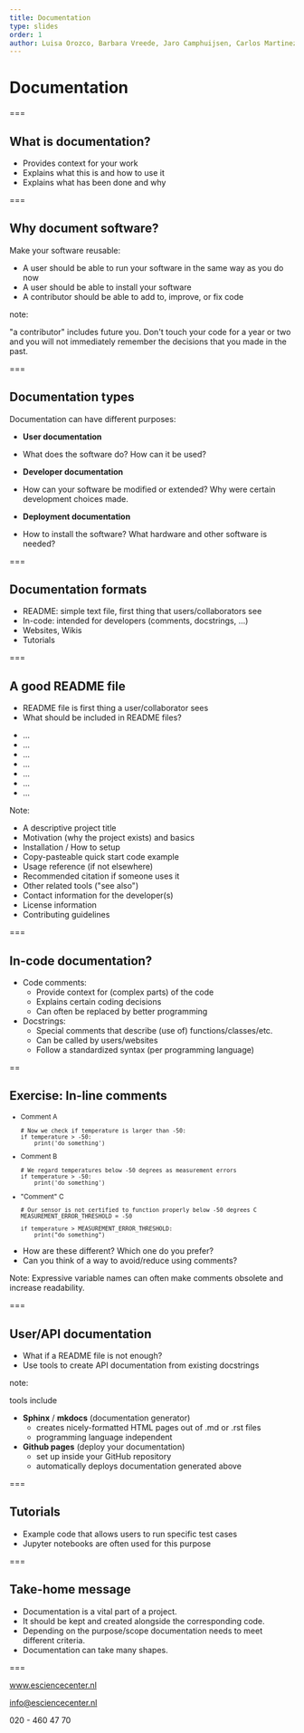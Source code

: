 ```yaml
---
title: Documentation
type: slides
order: 1
author: Luisa Orozco, Barbara Vreede, Jaro Camphuijsen, Carlos Martinez, Max Paulus, Robin Richardson
---
```


<!-- .slide: data-state="title" -->

# Documentation

===

<!-- .slide: data-state="standard" -->

## What is documentation?

- Provides context for your work
- Explains what this is and how to use it
- Explains what has been done and why


===

<!-- .slide: data-state="standard" -->

## Why document software?

Make your software reusable:

- A user should be able to run your software in the same way as you do now 
- A user should be able to install your software
- A contributor should be able to add to, improve, or fix code

note:

"a contributor" includes future you. Don't touch your code for a year or two and you will not immediately remember the decisions that you made in the past.

===

<!-- .slide: data-state="standard" -->

## Documentation types

Documentation can have different purposes:

- **User documentation**
<!-- .element: class="fragment" data-fragment-index="1" -->
  - What does the software do? How can it be used?
<!-- .element: class="fragment" data-fragment-index="1" -->
- **Developer documentation**
<!-- .element: class="fragment" data-fragment-index="2" -->
  - How can your software be modified or extended? Why were certain development choices made.
<!-- .element: class="fragment" data-fragment-index="2" -->
- **Deployment documentation**
<!-- .element: class="fragment" data-fragment-index="3" -->
  - How to install the software? What hardware and other software is needed?
<!-- .element: class="fragment" data-fragment-index="3" -->

===

<!-- .slide: data-state="standard" -->

## Documentation formats

<!-- add visual with documentation format with increasing complexity -->

- README: simple text file, first thing that users/collaborators see
- In-code: intended for developers (comments, docstrings, ...)
- Websites, Wikis
- Tutorials

===

<!-- .slide: data-state="standard"  -->

## A good README file

+ README file is first thing a user/collaborator sees
+ What should be included in README files?
<ul>
  <li contenteditable="true">...</li>
  <li contenteditable="true">...</li>
  <li contenteditable="true">...</li>
  <li contenteditable="true">...</li>
  <li contenteditable="true">...</li>
  <li contenteditable="true">...</li>
  <li contenteditable="true">...</li>
</ul>


Note:
+ A descriptive project title
+ Motivation (why the project exists) and basics
+ Installation / How to setup
+ Copy-pasteable quick start code example
+ Usage reference (if not elsewhere)
+ Recommended citation if someone uses it
+ Other related tools ("see also")
+ Contact information for the developer(s)
+ License information
+ Contributing guidelines

===

<!-- .slide: data-state="standard"  -->

## In-code documentation?

- Code comments:
  - Provide context for (complex parts) of the code
  - Explains certain coding decisions
  - Can often be replaced by better programming
- Docstrings:
  - Special comments that describe (use of) functions/classes/etc.
  - Can be called by users/websites
  - Follow a standardized syntax (per programming language)

==

<!-- .slide: data-state="standard"  -->
## Exercise: In-line comments

<div style="font-size: smaller;">

<ul>
<li> Comment A
<pre style="width: 100%;"><code style="overflow: hidden;" data-trim class="python"># Now we check if temperature is larger than -50:
if temperature > -50:
    print('do something')
</code></pre></li>

<li>Comment B
<pre style="width: 100%;"><code style="overflow: hidden;" data-trim class="python"># We regard temperatures below -50 degrees as measurement errors
if temperature > -50:
    print('do something')
</code></pre></li>

<li class="fragment"> "Comment" C <pre style="width: 100%;"><code style="overflow: hidden;" data-trim class="python"># Our sensor is not certified to function properly below -50 degrees C
MEASUREMENT_ERROR_THRESHOLD = -50
&nbsp;
if temperature > MEASUREMENT_ERROR_THRESHOLD:
    print("do something")
</code></pre></li>
<ul>

</div>

- How are these different? Which one do you prefer?
- Can you think of a way to avoid/reduce using comments?

Note:
Expressive variable names can often make comments obsolete and increase readability.

===

<!-- .slide: data-state="standard"  -->

## User/API documentation

+ What if a README file is not enough?
+ Use tools to create API documentation from existing docstrings

note:

tools include

+ **Sphinx** / **mkdocs** (documentation generator)
  - creates nicely-formatted HTML pages out of .md or .rst files
  - programming language independent
+ **Github pages** (deploy your documentation)
  - set up inside your GitHub repository
  - automatically deploys documentation generated above

===

<!-- .slide: data-state="standard"  -->
## Tutorials

+ Example code that allows users to run specific test cases 
+ Jupyter notebooks are often used for this purpose

===

<!-- .slide: data-state="standard" -->
## Take-home message

- Documentation is a vital part of a project.
- It should be kept and created alongside the corresponding code.
- Depending on the purpose/scope documentation needs to meet different criteria.
- Documentation can take many shapes.

===

<!-- .slide: data-state="keepintouch" -->

www.esciencecenter.nl

info@esciencecenter.nl

020 - 460 47 70
